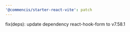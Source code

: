 ```yaml
---
'@commencis/starter-react-vite': patch
---
```


fix(deps): update dependency react-hook-form to v7.58.1

